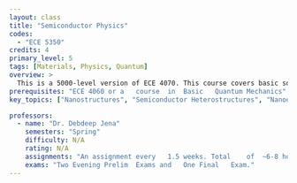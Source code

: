 ```yaml
---
layout: class
title: "Semiconductor Physics"
codes:
  - "ECE 5350"
credits: 4
primary_level: 5
tags: [Materials, Physics, Quantum]
overview: >
  This is a 5000-level version of ECE 4070. This course covers basic solid state and semiconductor physics relevant for understanding electronic and optical devices. Topics include crystalline structures, bonding in atoms and solids, energy bands in solids, electron statistics and dynamics in energy bands, effective mass equation, carrier transport in solids, Boltzmann transport equation, semiconductor homo- and hetero-junctions, optical processes in semiconductors, electronic and optical properties of semiconductor nanostructures, semiconductor quantum wells, wires, and dots, electron transport in reduced dimensions, semiconductor lasers and optoelectronics, high-frequency response of electrons in solids and plasmons.
prerequisites: "ECE	4060 or	a	course	in	Basic	Quantum	Mechanics"
key_topics: ["Nanostructures", "Semiconductor Heterostructures", "Nanoelectronic", "Nanophotonics"]

professors:
  - name: "Dr. Debdeep Jena"
    semesters: "Spring"
    difficulty: N/A
    rating: N/A
    assignments: "An assignment every	1.5	weeks. Total	of	~6-8 homework	assignments	per	semester.	"
    exams: "Two	Evening	Prelim	Exams and	One	Final	Exam."
---
```

